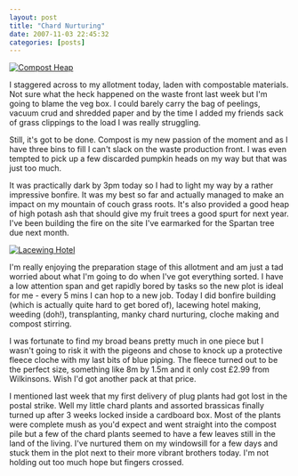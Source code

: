 ```yaml
---
layout: post
title: "Chard Nurturing"
date: 2007-11-03 22:45:32
categories: [posts]
---
```


[![Compost Heap](https://farm3.static.flickr.com/2108/1775526896_426225df3c_m.jpg)](https://www.flickr.com/photos/warriorwomen/1775526896/)

I staggered across to my allotment today, laden with compostable materials. Not sure what the heck happened on the waste front last week but I'm going to blame the veg box. I could barely carry the bag of peelings, vacuum crud and shredded paper and by the time I added my friends sack of grass clippings to the load I was really struggling.

Still, it's got to be done. Compost is my new passion of the moment and as I have three bins to fill I can't slack on the waste production front. I was even tempted to pick up a few discarded pumpkin heads on my way but that was just too much.

It was practically dark by 3pm today so I had to light my way by a rather impressive bonfire. It was my best so far and actually managed to make an impact on my mountain of couch grass roots. It's also provided a good heap of high potash ash that should give my fruit trees a good spurt for next year. I've been building the fire on the site I've earmarked for the Spartan tree due next month.

[![Lacewing Hotel](https://farm3.static.flickr.com/2392/1846875685_37998b22de_m.jpg)](https://www.flickr.com/photos/warriorwomen/1846875685/)

I'm really enjoying the preparation stage of this allotment and am just a tad worried about what I'm going to do when I've got everything sorted. I have a low attention span and get rapidly bored by tasks so the new plot is ideal for me - every 5 mins I can hop to a new job. Today I did bonfire building (which is actually quite hard to get bored of), lacewing hotel making, weeding (doh!), transplanting, manky chard nurturing, cloche making and compost stirring.

I was fortunate to find my broad beans pretty much in one piece but I wasn't going to risk it with the pigeons and chose to knock up a protective fleece cloche with my last bits of blue piping. The fleece turned out to be the perfect size, something like 8m by 1.5m and it only cost £2.99 from Wilkinsons. Wish I'd got another pack at that price.

I mentioned last week that my first delivery of plug plants had got lost in the postal strike. Well my little chard plants and assorted brassicas finally turned up after 3 weeks locked inside a cardboard box. Most of the plants were complete mush as you'd expect and went straight into the compost pile but a few of the chard plants seemed to have a few leaves still in the land of the living. I've nurtured them on my windowsill for a few days and stuck them in the plot next to their more vibrant brothers today. I'm not holding out too much hope but fingers crossed.
